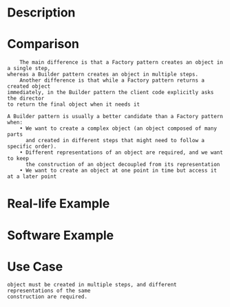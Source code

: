 
# Description


# Comparison
        The main difference is that a Factory pattern creates an object in a single step, 
    whereas a Builder pattern creates an object in multiple steps.
        Another difference is that while a Factory pattern returns a created object
    immediately, in the Builder pattern the client code explicitly asks the director
    to return the final object when it needs it

    A Builder pattern is usually a better candidate than a Factory pattern when:
        • We want to create a complex object (an object composed of many parts
          and created in different steps that might need to follow a specific order).
        • Different representations of an object are required, and we want to keep
          the construction of an object decoupled from its representation
        • We want to create an object at one point in time but access it at a later point

# Real-life Example


# Software Example


# Use Case
    object must be created in multiple steps, and different representations of the same 
    construction are required.